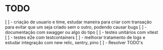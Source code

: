 # TODO

[ ] - criação de usuario e time, estudar maneira para criar com transação para evitar que um seja criado sem o outro, podendo causar bugs
[ ] - documentação com swagger ou algo do tipo
[ ] - testes unitários com vitest
[ ] - testes e2e com testcontainers
[ ] - melhorar tratamento de logs e estudar integração com new relic, sentry, pino
[ ] - Resolver TODO's
